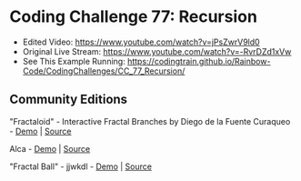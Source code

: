 # Coding Challenge 77: Recursion
* Edited Video: https://www.youtube.com/watch?v=jPsZwrV9ld0
* Original Live Stream: https://www.youtube.com/watch?v=-RvrDZd1xVw
* See This Example Running: https://codingtrain.github.io/Rainbow-Code/CodingChallenges/CC_77_Recursion/


## Community Editions
"Fractaloid" - Interactive Fractal Branches by Diego de la Fuente Curaqueo - [Demo](https://www.openprocessing.org/sketch/457282) | [Source](github.com/diegodelaefe/Fractaloid)

Alca - [Demo](https://codepen.io/Alca/full/pWaZaX/) | [Source](https://codepen.io/Alca/pen/pWaZaX/right)

"Fractal Ball" - jjwkdl - [Demo](https://jjwkdl.github.io/wordpress-content/javascript/fractal-ball/) | [Source](https://github.com/jjwkdl/wordpress-content/tree/master/javascript/fractal-ball)
